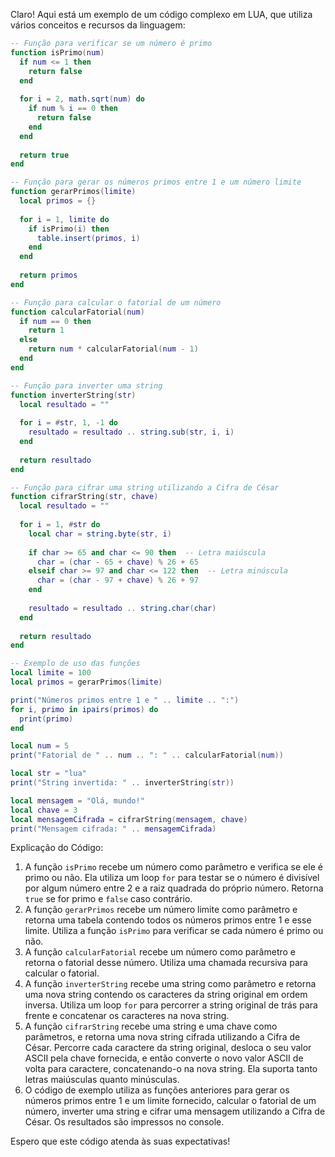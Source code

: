 Claro! Aqui está um exemplo de um código complexo em LUA, que utiliza vários conceitos e recursos da linguagem:

```lua
-- Função para verificar se um número é primo
function isPrimo(num)
  if num <= 1 then
    return false
  end
  
  for i = 2, math.sqrt(num) do
    if num % i == 0 then
      return false
    end
  end
  
  return true
end

-- Função para gerar os números primos entre 1 e um número limite
function gerarPrimos(limite)
  local primos = {}
  
  for i = 1, limite do
    if isPrimo(i) then
      table.insert(primos, i)
    end
  end
  
  return primos
end

-- Função para calcular o fatorial de um número
function calcularFatorial(num)
  if num == 0 then
    return 1
  else
    return num * calcularFatorial(num - 1)
  end
end

-- Função para inverter uma string
function inverterString(str)
  local resultado = ""
  
  for i = #str, 1, -1 do
    resultado = resultado .. string.sub(str, i, i)
  end
  
  return resultado
end

-- Função para cifrar uma string utilizando a Cifra de César
function cifrarString(str, chave)
  local resultado = ""
  
  for i = 1, #str do
    local char = string.byte(str, i)
    
    if char >= 65 and char <= 90 then  -- Letra maiúscula
      char = (char - 65 + chave) % 26 + 65
    elseif char >= 97 and char <= 122 then  -- Letra minúscula
      char = (char - 97 + chave) % 26 + 97
    end
    
    resultado = resultado .. string.char(char)
  end
  
  return resultado
end

-- Exemplo de uso das funções
local limite = 100
local primos = gerarPrimos(limite)

print("Números primos entre 1 e " .. limite .. ":")
for i, primo in ipairs(primos) do
  print(primo)
end

local num = 5
print("Fatorial de " .. num .. ": " .. calcularFatorial(num))

local str = "lua"
print("String invertida: " .. inverterString(str))

local mensagem = "Olá, mundo!"
local chave = 3
local mensagemCifrada = cifrarString(mensagem, chave)
print("Mensagem cifrada: " .. mensagemCifrada)
```

Explicação do Código:
1. A função `isPrimo` recebe um número como parâmetro e verifica se ele é primo ou não. Ela utiliza um loop `for` para testar se o número é divisível por algum número entre 2 e a raiz quadrada do próprio número. Retorna `true` se for primo e `false` caso contrário.
2. A função `gerarPrimos` recebe um número limite como parâmetro e retorna uma tabela contendo todos os números primos entre 1 e esse limite. Utiliza a função `isPrimo` para verificar se cada número é primo ou não.
3. A função `calcularFatorial` recebe um número como parâmetro e retorna o fatorial desse número. Utiliza uma chamada recursiva para calcular o fatorial.
4. A função `inverterString` recebe uma string como parâmetro e retorna uma nova string contendo os caracteres da string original em ordem inversa. Utiliza um loop `for` para percorrer a string original de trás para frente e concatenar os caracteres na nova string.
5. A função `cifrarString` recebe uma string e uma chave como parâmetros, e retorna uma nova string cifrada utilizando a Cifra de César. Percorre cada caractere da string original, desloca o seu valor ASCII pela chave fornecida, e então converte o novo valor ASCII de volta para caractere, concatenando-o na nova string. Ela suporta tanto letras maiúsculas quanto minúsculas.
6. O código de exemplo utiliza as funções anteriores para gerar os números primos entre 1 e um limite fornecido, calcular o fatorial de um número, inverter uma string e cifrar uma mensagem utilizando a Cifra de César. Os resultados são impressos no console.

Espero que este código atenda às suas expectativas!